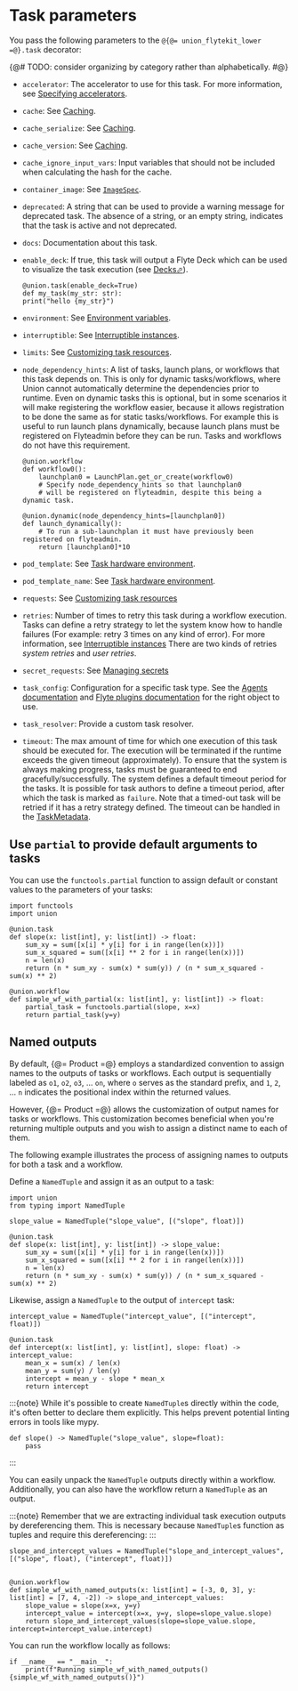 # Task parameters

You pass the following parameters to the `@{@= union_flytekit_lower =@}.task` decorator:

{@# TODO: consider organizing by category rather than alphabetically. #@}

* `accelerator`: The accelerator to use for this task.
  For more information, see [Specifying accelerators](https://docs.flyte.org/en/latest/api/flytekit/extras.accelerators.html#specifying-accelerators).

* `cache`: See [Caching](../caching.md).

* `cache_serialize`: See [Caching](../caching.md).

* `cache_version`: See [Caching](../caching.md).

* `cache_ignore_input_vars`: Input variables that should not be included when calculating the hash for the cache.

* `container_image`: See [`ImageSpec`](./task-software-environment/imagespec.md).

* `deprecated`: A string that can be used to provide a warning message for deprecated task.
  The absence of a string, or an empty string, indicates that the task is active and not deprecated.

* `docs`: Documentation about this task.

* `enable_deck`: If true, this task will output a Flyte Deck which can be used to visualize the task execution
  (see [Decks&#x2B00;](https://docs.flyte.org/en/latest/user_guide/development_lifecycle/decks.html#id1)).

  ```{code-block} python
  @union.task(enable_deck=True)
  def my_task(my_str: str):
  print("hello {my_str}")
  ```

* `environment`: See [Environment variables](./task-software-environment/environment-variables.md).

* `interruptible`: See [Interruptible instances](./task-hardware-environment/interruptible-instances.md).

* `limits`: See [Customizing task resources](./task-hardware-environment/customizing-task-resources.md).

* `node_dependency_hints`: A list of tasks, launch plans, or workflows that this task depends on.
  This is only for dynamic tasks/workflows, where Union cannot automatically determine the dependencies prior to runtime.
  Even on dynamic tasks this is optional, but in some scenarios it will make registering the workflow easier,
  because it allows registration to be done the same as for static tasks/workflows.
  For example this is useful to run launch plans dynamically, because launch plans must be registered on Flyteadmin before they can be run.
  Tasks and workflows do not have this requirement.

  ```{code-block} python
  @union.workflow
  def workflow0():
      launchplan0 = LaunchPlan.get_or_create(workflow0)
      # Specify node_dependency_hints so that launchplan0
      # will be registered on flyteadmin, despite this being a dynamic task.

  @union.dynamic(node_dependency_hints=[launchplan0])
  def launch_dynamically():
      # To run a sub-launchplan it must have previously been registered on flyteadmin.
      return [launchplan0]*10
  ```

* `pod_template`: See [Task hardware environment](./task-hardware-environment/index.md#pod_template-and-pod_template_name-task-parameters).

* `pod_template_name`: See [Task hardware environment](./task-hardware-environment/index.md#pod_template-and-pod_template_name-task-parameters).

* `requests`: See [Customizing task resources](./task-hardware-environment/customizing-task-resources.md)

* `retries`: Number of times to retry this task during a workflow execution.
  Tasks can define a retry strategy to let the system know how to handle failures (For example: retry 3 times on any kind of error).
  For more information, see [Interruptible instances](./task-hardware-environment/interruptible-instances.md)
  There are two kinds of retries *system retries* and *user retries*.

* `secret_requests`: See [Managing secrets](../../development-cycle/managing-secrets.md)

* `task_config`: Configuration for a specific task type.
  See the [Agents documentation](../../integrations/agents/index.md) and
  [Flyte plugins documentation](https://docs.flyte.org/en/latest/flytesnacks/integrations.html) for the right object to use.

* `task_resolver`: Provide a custom task resolver.

* `timeout`: The max amount of time for which one execution of this task should be executed for.
  The execution will be terminated if the runtime exceeds the given timeout (approximately).
  To ensure that the system is always making progress, tasks must be guaranteed to end gracefully/successfully.
  The system defines a default timeout period for the tasks.
  It is possible for task authors to define a timeout period, after which the task is marked as `failure`.
  Note that a timed-out task will be retried if it has a retry strategy defined.
  The timeout can be handled in the
  [TaskMetadata](https://docs.flyte.org/en/latest/api/flytekit/generated/flytekit.TaskMetadata.html?highlight=retries.md#flytekit.TaskMetadata).

## Use `partial` to provide default arguments to tasks

You can use the `functools.partial` function to assign default or constant values to the parameters of your tasks:
```{code-block} python
import functools
import union

@union.task
def slope(x: list[int], y: list[int]) -> float:
    sum_xy = sum([x[i] * y[i] for i in range(len(x))])
    sum_x_squared = sum([x[i] ** 2 for i in range(len(x))])
    n = len(x)
    return (n * sum_xy - sum(x) * sum(y)) / (n * sum_x_squared - sum(x) ** 2)

@union.workflow
def simple_wf_with_partial(x: list[int], y: list[int]) -> float:
    partial_task = functools.partial(slope, x=x)
    return partial_task(y=y)
```

## Named outputs

By default, {@= Product =@} employs a standardized convention to assign names to the outputs of tasks or workflows.
Each output is sequentially labeled as `o1`, `o2`, `o3`, ... `on`, where `o` serves as the standard prefix,
and `1`, `2`, ... `n` indicates the positional index within the returned values.

However, {@= Product =@} allows the customization of output names for tasks or workflows.
This customization becomes beneficial when you're returning multiple outputs
and you wish to assign a distinct name to each of them.

The following example illustrates the process of assigning names to outputs for both a task and a workflow.


Define a `NamedTuple` and assign it as an output to a task:

```{code-block} python
import union
from typing import NamedTuple

slope_value = NamedTuple("slope_value", [("slope", float)])

@union.task
def slope(x: list[int], y: list[int]) -> slope_value:
    sum_xy = sum([x[i] * y[i] for i in range(len(x))])
    sum_x_squared = sum([x[i] ** 2 for i in range(len(x))])
    n = len(x)
    return (n * sum_xy - sum(x) * sum(y)) / (n * sum_x_squared - sum(x) ** 2)
```

Likewise, assign a `NamedTuple` to the output of `intercept` task:

```{code-block} python
intercept_value = NamedTuple("intercept_value", [("intercept", float)])

@union.task
def intercept(x: list[int], y: list[int], slope: float) -> intercept_value:
    mean_x = sum(x) / len(x)
    mean_y = sum(y) / len(y)
    intercept = mean_y - slope * mean_x
    return intercept
```

:::{note}
While it's possible to create `NamedTuple`s directly within the code,
it's often better to declare them explicitly. This helps prevent potential linting errors in tools like mypy.

```{code-block} python
def slope() -> NamedTuple("slope_value", slope=float):
    pass
```
:::

You can easily unpack the `NamedTuple` outputs directly within a workflow.
Additionally, you can also have the workflow return a `NamedTuple` as an output.

:::{note}
Remember that we are extracting individual task execution outputs by dereferencing them.
This is necessary because `NamedTuple`s function as tuples and require this dereferencing:
:::

```{code-block} python
slope_and_intercept_values = NamedTuple("slope_and_intercept_values", [("slope", float), ("intercept", float)])


@union.workflow
def simple_wf_with_named_outputs(x: list[int] = [-3, 0, 3], y: list[int] = [7, 4, -2]) -> slope_and_intercept_values:
    slope_value = slope(x=x, y=y)
    intercept_value = intercept(x=x, y=y, slope=slope_value.slope)
    return slope_and_intercept_values(slope=slope_value.slope, intercept=intercept_value.intercept)

```

You can run the workflow locally as follows:

```{code-block} python
if __name__ == "__main__":
    print(f"Running simple_wf_with_named_outputs() {simple_wf_with_named_outputs()}")
```
